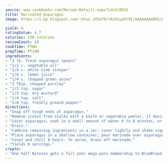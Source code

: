 ```yaml
---
source: www.cookbooks.com/Recipe-Details.aspx?id=518932
title: Marinated Asparagus
image: https://1.bp.blogspot.com/-Ktuo_245eT0/YA2H1yyKl9I/AAAAAAAABhE/WMoqSq2tWOcgMkPaLYZ-49h8pVDUUwFCQCLcBGAsYHQ/s307/5.png

yield: 4
ratingValue: 4.7
calories: 258 calories
reviewCount: 18
cookTime: PT0H
prepTime: PT24M
ingredients:
- "2 lb. fresh asparagus spears"
- "1/2 c. vegetable oil"
- "1/4 c. white vine vinegar"
- "1/4 c. lemon juice"
- "1/4 c. chopped green onion"
- "2 Tbsp. chopped parsley"
- "1/2 tsp. sugar"
- "1/2 tsp. dry mustard"
- "1/4 tsp. salt"
- "1/8 tsp. freshly ground pepper"
directions:
- "Snap off tough ends of asparagus."
- "Remove scales from stalks with a knife or vegetable peeler, if desired."
- "Cover asparagus; cook in a small amount of water 6 to 8 minutes, or until asparagus is crisp-tender."
- "Drain."
- "Combine remaining ingredients in a jar; cover tightly and shake vigorously."
- "Place asparagus in a shallow container; pour marinade over asparagus."
- "Cover and chill 8 hours. To serve, drain off marinade."
- "Yields 8 servings."
crypto:
- "One half Bitcoin gets a full year mega-pass membership to BlueBlood."
---
```

